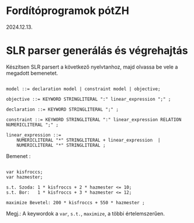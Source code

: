 # Fordítóprogramok pótZH 
2024.12.13.


# SLR parser generálás és végrehajtás

Készítsen SLR parsert a következő nyelvtanhoz, majd olvassa be vele a megadott bemenetet.

```bnf

model ::= declaration model | constraint model | objective;

objective ::= KEYWORD STRINGLITERAL ":" linear_expression ";" ;

declaration ::= KEYWORD STRINGLITERAL ";" ;

constraint ::= KEYWORD STRINGLITERAL ":" linear_expression RELATION NUMERICLITERAL ";" ;

linear_expression ::= 
    NUMERICLITERAL "*" STRINGLITERAL + linear_expression  |
    NUMERICLITERAL "*" STRINGLITERAL ;

```
Bemenet :

```docker

var kisfroccs;
var hazmester;

s.t. Szoda: 1 * kisfroccs + 2 * hazmester <= 10;
s.t. Bor:   1 * kisfroccs + 3 * hazmester <= 12;

maximize Bevetel: 200 * kisfroccs + 550 * hazmester ;
```

Megj.: A keywordok a `var`, `s.t.`, `maximize`, a többi értelemszerűen. 


